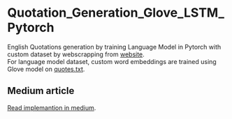 # Quotation_Generation_Glove_LSTM_Pytorch

English Quotations generation by training Language Model in Pytorch with custom dataset by webscrapping from [website](http://www.wiseoldsayings.com).
<br>
For language model dataset, custom word embeddings are trained using Glove model on [quotes.txt](https://github.com/santhalakshminarayana/Quotation_Generation_Glove_LSTM_Pytorch/blob/master/quotes.txt).

## Medium article
[Read implemantion in medium](https://medium.com/towards-artificial-intelligence/quotes-generation-for-social-media-with-web-scrapping-glove-embeddings-training-and-lstm-in-e07c03491f15?source=---------2------------------).
